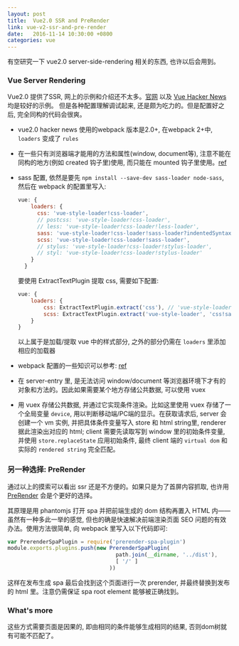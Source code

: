 ```yaml
---
layout: post
title:  Vue2.0 SSR and PreRender
link: vue-v2-ssr-and-pre-render
date:   2016-11-14 10:30:00 +0800
categories: vue
---
```


有空研究一下 vue2.0 server-side-rendering 相关的东西, 也许以后会用到。

### Vue Server Rendering

Vue2.0 提供了SSR, 网上的示例和介绍还不太多。[官网](https://vuejs.org/v2/guide/ssr.html) 以及 [Vue Hacker News](https://github.com/vuejs/vue-hackernews-2.0) 均是较好的示例。
但是各种配置理解调试起来, 还是颇为吃力的。但是配置好之后, 完全同构的代码会很爽。

- vue2.0 hacker news 使用的webpack 版本是2.0+, 在webpack 2+中, `loaders` 变成了 `rules`

- 在一些只有浏览器端才能用的方法和属性(window, document等), 注意不能在同构的地方(例如 created 钩子里)使用, 而只能在 mounted 钩子里使用。[ref](https://github.com/yyx990803/vue-ssr-demo/issues/3)

- sass 配置, 依然是要先 `npm install --save-dev sass-loader node-sass`, 然后在 webpack 的配置里写入:

    ```javascript
    vue: {
        loaders: {
          css: 'vue-style-loader!css-loader',
          // postcss: 'vue-style-loader!css-loader',
          // less: 'vue-style-loader!css-loader!less-loader',
          sass: 'vue-style-loader!css-loader!sass-loader?indentedSyntax',
          scss: 'vue-style-loader!css-loader!sass-loader',
          // stylus: 'vue-style-loader!css-loader!stylus-loader',
          // styl: 'vue-style-loader!css-loader!stylus-loader'
        }
      }
    ```

    要使用 ExtractTextPlugin 提取 css, 需要如下配置:

    ```javascript
    vue: {
        loaders: {
            css: ExtractTextPlugin.extract('css'), // 'vue-style-loader!css-loader',
            scss: ExtractTextPlugin.extract('vue-style-loader', 'css!sass'), // 'vue-style-loader!css-loader!sass-loader'
        }
    }
    ```

    以上属于是加载/提取 vue 中的样式部分, 之外的部分仍需在 `loaders` 里添加相应的加载器

- webpack 配置的一些知识可以参考: [ref](https://github.com/magicdawn/magicdawn/issues/7#issuecomment-229655801)

- 在 server-entry 里, 是无法访问 window/document 等浏览器环境下才有的对象和方法的。因此如果需要某个地方存储公共数据, 可以使用 vuex

- 用 vuex 存储公共数据, 并通过它实现条件渲染。比如这里使用 vuex 存储了一个全局变量 `device`, 用以判断移动端/PC端的显示。在获取请求后, server 会创建一个 vm 实例, 并把具体条件变量写入 store 和 html string里, renderer 据此渲染出对应的 html;
client 需要先读取写到 window 里的初始条件变量, 并使用 `store.replaceState` 应用初始条件, 最终 client 端的 `virtual dom` 和实际的 `rendered string` 完全匹配。

### 另一种选择: PreRender

通过以上的摸索可以看出 ssr 还是不方便的。如果只是为了首屏内容抓取, 也许用 [PreRender](https://github.com/chrisvfritz/prerender-spa-plugin) 会是个更好的选择。

其原理是用 phantomjs 打开 spa 并把前端生成的 dom 结构再置入 HTML 内——虽然有一种多此一举的感觉, 但也的确是快速解决前端渲染页面 SEO 问题的有效办法。使用方法很简单, 向 webpack 里写入以下代码即可:

```webpack.prod.conf.js
var PrerenderSpaPlugin = require('prerender-spa-plugin')
module.exports.plugins.push(new PrerenderSpaPlugin(
                                  path.join(__dirname, '../dist'),
                                  [ '/' ]
                                ))
```

这样在发布生成 spa 最后会找到这个页面进行一次 prerender, 并最终替换到发布的 html 里。注意仍需保证 spa root element 能够被正确找到。

### What's more

这些方式需要页面是因果的, 即由相同的条件能够生成相同的结果, 否则dom树就有可能不匹配了。